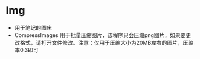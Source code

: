 # Img
* 用于笔记的图床
* CompressImages 用于批量压缩图片，该程序只会压缩png图片，如果要更改格式，请打开文件修改。注意：仅用于压缩大小为20MB左右的图片，压缩率0.3即可
